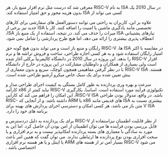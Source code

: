 ‫در سال 2010 یک ISA به نام RISC-V معرفی شد که درست مثل نرم افزار منبع باز، هر کسی می تواند از ISA بدون هزینه مجوز و حق امتیاز استفاده کند.

‫علاوه بر این، کاربران به راحتی می توانند دستورالعمل های سفارشی برای کارهای تخصصی مانند یادگیری ماشین یا امنیت را اضافه کنند. کار با ISA جدید نیز برخی از نیازهای پشتیبانی ISA میراث را حذف می کند. در نتیجه، استفاده از یک منبع باز ISA، انعطاف پذیری بیشتری را ارائه می دهد، اما هیچ طرح پردازشی را شامل نمی شود.‪

‫در مقایسه با اکثر ISA ها، RISC-V رایگان و منبع باز است و می تواند بدون هیچ گونه حق امتیاز رایگان استفاده شود و به هر کسی اجازه طراحی، ساخت و فروش تراشه ها و نرم افزار RISC-V را بدهد.‬
‫این پروژه در سال 2010 در دانشگاه کالیفرنیا برکلی آغاز شده است ولی بسیاری از همکاران و داوطلبان مشارکت در این پروژه در خارج از دانشگاه هستند.‬
‫RISC-V ISA با در نظر گرفتن مفاهیمی همچون کوچک، سریع و بدون معماری از بیش تعیین شده برای یک سبک خاص میکرو آرشیو طراحی شده است،‬

‫سرعت و بهره وری پردازنده به طور کامل بستگی به کیفیت اجرای طراحی مدار و تکنولوژی فرآیند مورد استفاده است.‬
‫اساسا، بکارگیری RISC-V نباید کمتر از x86 کارآمد باشد. در واقع، مدولار بودن طراحی RISC-V ISA، این امکان را فراهم می کند که کارایی بیشتری نسبت به ISA های قدیمی مانند x86 یا ARM داشته باشد. و از آنجایی که RISC-V ISA متن باز می باشد، هر کسی امکان و دسترسی اجرای پردازش های بهینه برای برنامه های خود را دارد.‬

‫از نظر قابلیت اطمینان نیزاستفاده از RISC-V برای یک پردازنده به دلیل دردسترس و قابل بررسی بودن فرآینده ها می توان اطمینان از امن بودن آن حاصل کرد.‬
‫اما این به مورد به سادگی با معماری های بسته پردازنده امکانپذیر نیست و به نرم افزاری و یا سخت افزاری بودن نوع پردازنده ها ارتباطی ندارند.‫
‫می توان گفت که همین امر باعث می شود RISC-V بسیار امن تر از هسته های ARM یا اینتل و یا هر هسته نرم افزاری اختصاصی باشد .‬
